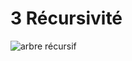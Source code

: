 # 3 Récursivité

![arbre récursif](https://github.com/NaturelEtChaud/NSI-Terminale/blob/main/3%20R%C3%A9cursivit%C3%A9/arbre.gif)
